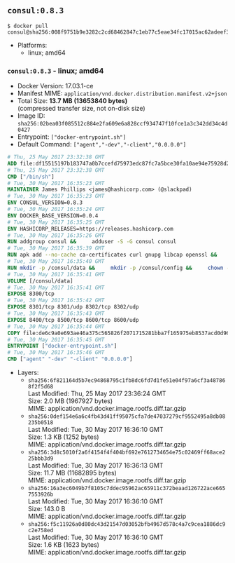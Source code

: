 ## `consul:0.8.3`

```console
$ docker pull consul@sha256:008f9751b9e3282c2cd68462847c1eb77c5eae34fc17015ac62adeef3d127038
```

-	Platforms:
	-	linux; amd64

### `consul:0.8.3` - linux; amd64

-	Docker Version: 17.03.1-ce
-	Manifest MIME: `application/vnd.docker.distribution.manifest.v2+json`
-	Total Size: **13.7 MB (13653840 bytes)**  
	(compressed transfer size, not on-disk size)
-	Image ID: `sha256:02bea03f085512c884e2fa609e6a828ccf934747f10fce1a3c342dd34c4d0427`
-	Entrypoint: `["docker-entrypoint.sh"]`
-	Default Command: `["agent","-dev","-client","0.0.0.0"]`

```dockerfile
# Thu, 25 May 2017 23:32:38 GMT
ADD file:df15515197b183747a0b7ccefd75973edc87fc7a5bce30fa10ae94e75928d25c in / 
# Thu, 25 May 2017 23:32:38 GMT
CMD ["/bin/sh"]
# Tue, 30 May 2017 16:35:23 GMT
MAINTAINER James Phillips <james@hashicorp.com> (@slackpad)
# Tue, 30 May 2017 16:35:23 GMT
ENV CONSUL_VERSION=0.8.3
# Tue, 30 May 2017 16:35:24 GMT
ENV DOCKER_BASE_VERSION=0.0.4
# Tue, 30 May 2017 16:35:25 GMT
ENV HASHICORP_RELEASES=https://releases.hashicorp.com
# Tue, 30 May 2017 16:35:26 GMT
RUN addgroup consul &&     adduser -S -G consul consul
# Tue, 30 May 2017 16:35:39 GMT
RUN apk add --no-cache ca-certificates curl gnupg libcap openssl &&     gpg --recv-keys 91A6E7F85D05C65630BEF18951852D87348FFC4C &&     mkdir -p /tmp/build &&     cd /tmp/build &&     wget ${HASHICORP_RELEASES}/docker-base/${DOCKER_BASE_VERSION}/docker-base_${DOCKER_BASE_VERSION}_linux_amd64.zip &&     wget ${HASHICORP_RELEASES}/docker-base/${DOCKER_BASE_VERSION}/docker-base_${DOCKER_BASE_VERSION}_SHA256SUMS &&     wget ${HASHICORP_RELEASES}/docker-base/${DOCKER_BASE_VERSION}/docker-base_${DOCKER_BASE_VERSION}_SHA256SUMS.sig &&     gpg --batch --verify docker-base_${DOCKER_BASE_VERSION}_SHA256SUMS.sig docker-base_${DOCKER_BASE_VERSION}_SHA256SUMS &&     grep ${DOCKER_BASE_VERSION}_linux_amd64.zip docker-base_${DOCKER_BASE_VERSION}_SHA256SUMS | sha256sum -c &&     unzip docker-base_${DOCKER_BASE_VERSION}_linux_amd64.zip &&     cp bin/gosu bin/dumb-init /bin &&     wget ${HASHICORP_RELEASES}/consul/${CONSUL_VERSION}/consul_${CONSUL_VERSION}_linux_amd64.zip &&     wget ${HASHICORP_RELEASES}/consul/${CONSUL_VERSION}/consul_${CONSUL_VERSION}_SHA256SUMS &&     wget ${HASHICORP_RELEASES}/consul/${CONSUL_VERSION}/consul_${CONSUL_VERSION}_SHA256SUMS.sig &&     gpg --batch --verify consul_${CONSUL_VERSION}_SHA256SUMS.sig consul_${CONSUL_VERSION}_SHA256SUMS &&     grep consul_${CONSUL_VERSION}_linux_amd64.zip consul_${CONSUL_VERSION}_SHA256SUMS | sha256sum -c &&     unzip -d /bin consul_${CONSUL_VERSION}_linux_amd64.zip &&     cd /tmp &&     rm -rf /tmp/build &&     apk del gnupg openssl &&     rm -rf /root/.gnupg
# Tue, 30 May 2017 16:35:40 GMT
RUN mkdir -p /consul/data &&     mkdir -p /consul/config &&     chown -R consul:consul /consul
# Tue, 30 May 2017 16:35:41 GMT
VOLUME [/consul/data]
# Tue, 30 May 2017 16:35:41 GMT
EXPOSE 8300/tcp
# Tue, 30 May 2017 16:35:42 GMT
EXPOSE 8301/tcp 8301/udp 8302/tcp 8302/udp
# Tue, 30 May 2017 16:35:43 GMT
EXPOSE 8400/tcp 8500/tcp 8600/tcp 8600/udp
# Tue, 30 May 2017 16:35:44 GMT
COPY file:de6c9a0e693ae46a375c565826f2071715281bba7f165975eb8537acd0d96ff4 in /usr/local/bin/docker-entrypoint.sh 
# Tue, 30 May 2017 16:35:45 GMT
ENTRYPOINT ["docker-entrypoint.sh"]
# Tue, 30 May 2017 16:35:46 GMT
CMD ["agent" "-dev" "-client" "0.0.0.0"]
```

-	Layers:
	-	`sha256:6f821164d5b7ec94868795c1fb8dc6fd7d1fe51e04f97a6cf3a487868f2f5d68`  
		Last Modified: Thu, 25 May 2017 23:36:24 GMT  
		Size: 2.0 MB (1967927 bytes)  
		MIME: application/vnd.docker.image.rootfs.diff.tar.gzip
	-	`sha256:0def154e6a6c4fb43d41ff95075cfa7de47037279cf9552495a8db08235b0518`  
		Last Modified: Tue, 30 May 2017 16:36:10 GMT  
		Size: 1.3 KB (1252 bytes)  
		MIME: application/vnd.docker.image.rootfs.diff.tar.gzip
	-	`sha256:3d8c5010f2a6f4154f4f404bf692e7612734654e75c02469ff68ace225bbb3d9`  
		Last Modified: Tue, 30 May 2017 16:36:13 GMT  
		Size: 11.7 MB (11682895 bytes)  
		MIME: application/vnd.docker.image.rootfs.diff.tar.gzip
	-	`sha256:16a3ec6049b7f8105c7ddec95962ac65911c372beaad126722ace6657553926b`  
		Last Modified: Tue, 30 May 2017 16:36:10 GMT  
		Size: 143.0 B  
		MIME: application/vnd.docker.image.rootfs.diff.tar.gzip
	-	`sha256:f5c11926a0d80dc43d21547d03052bfb4967d578c4a7c9cea1886dc9c2e758ed`  
		Last Modified: Tue, 30 May 2017 16:36:10 GMT  
		Size: 1.6 KB (1623 bytes)  
		MIME: application/vnd.docker.image.rootfs.diff.tar.gzip
